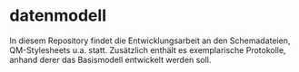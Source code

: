 # datenmodell
In diesem Repository findet die Entwicklungsarbeit an den Schemadateien, QM-Stylesheets u.a. statt. Zusätzlich enthält es exemplarische Protokolle, anhand derer das Basismodell entwickelt werden soll. 
